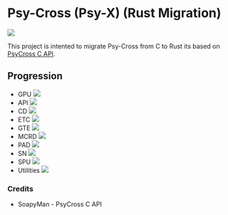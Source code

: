 # Psy-Cross (Psy-X) (Rust Migration)
![](https://i.ibb.co/PFNnw4G/PsyCross.jpg)

This project is intented to migrate Psy-Cross from C to Rust its based on [PsyCross C API](https://github.com/OpenDriver2/PsyCross).


## Progression

- GPU ![](https://geps.dev/progress/0)
- API ![](https://geps.dev/progress/25)
- CD ![](https://geps.dev/progress/0)
- ETC ![](https://geps.dev/progress/0)
- GTE ![](https://geps.dev/progress/0)
- MCRD ![](https://geps.dev/progress/0)
- PAD ![](https://geps.dev/progress/0)
- SN ![](https://geps.dev/progress/0)
- SPU ![](https://geps.dev/progress/0)
- Utilities ![](https://geps.dev/progress/50)


### Credits
- SoapyMan - PsyCross C API
